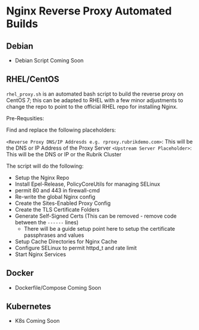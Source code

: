 # Nginx Reverse Proxy Automated Builds

## Debian

* Debian Script Coming Soon

## RHEL/CentOS

`rhel_proxy.sh` is an automated bash script to build the reverse proxy on CentOS 7; this can be adapted to RHEL with a few minor adjustments to change the repo to point to the official RHEL repo for installing Nginx.

Pre-Requsities:

Find and replace the following placeholders:

`<Reverse Proxy DNS/IP Addresds e.g. rproxy.rubrikdemo.com>`: This will be the DNS or IP Address of the Proxy Server
`<Upstream Server Placeholder>`: This will be the DNS or IP or the Rubrik Cluster

The script will do the following:
* Setup the Nginx Repo
* Install Epel-Release, PolicyCoreUtils for managing SELinux
* permit 80 and 443 in firewall-cmd
* Re-write the global Nginx config
* Create the Sites-Enabled Proxy Config
* Create the TLS Certificate Folders
* Generate Self-Signed Certs (This can be removed - remove code between the `------` lines)
    * There will be a guide setup point here to setup the certificate passphrases and values
* Setup Cache Directories for Nginx Cache
* Configure SELinux to permit httpd_t and rate limit
* Start Nginx Services

## Docker

* Dockerfile/Compose Coming Soon

## Kubernetes

* K8s Coming Soon
